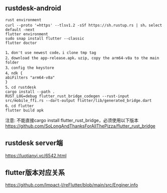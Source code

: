 ## rustdesk-android

```
rust environment
curl --proto '=https' --tlsv1.2 -sSf https://sh.rustup.rs | sh，select default -next
flutter environment
sudo snap install flutter --classic
flutter doctor

1、don't use newest code，i clone tmp tag
2、download the app-release.apk，uzip, copy the arm64-v8a to the main folder
3、config the keystore
4、ndk {
abiFilters "arm64-v8a"
}
5、cd rustdesk
cargo install --path .
RUST_LOG=debug flutter_rust_bridge_codegen --rust-input src/mobile_ffi.rs --dart-output flutter/lib/generated_bridge.dart
6、cd flutter
flutter build apk
```
注意:
不能直接cargo install flutter_rust_bridge，必须使用以下版本
https://github.com/SoLongAndThanksForAllThePizza/flutter_rust_bridge

## rustdesk server端
<https://luotianyi.vc/6542.html>  
## flutter版本对应关系
<https://github.com/Impact-I/reFlutter/blob/main/src/Enginer.info>  